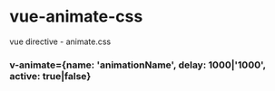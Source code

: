 # vue-animate-css
vue directive - animate.css

### v-animate={name: 'animationName', delay: 1000|'1000', active: true|false}
